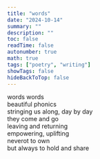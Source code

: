 ```yaml
---
title: "words"
date: "2024-10-14"
summary: ""
description: ""
toc: false
readTime: false
autonumber: true
math: true
tags: ["poetry", "writing"]
showTags: false
hideBackToTop: false
---
```


words words  
beautiful phonics    
stringing us along, day by day  
they come and go  
leaving and returning  
empowering, uplifting  
neverot to own  
but always to hold and share
